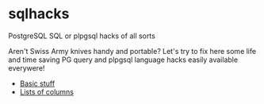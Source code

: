 # sqlhacks
PostgreSQL SQL or plpgsql hacks of all sorts

Aren't Swiss Army knives handy and portable? 
Let's try to fix here some life and time saving PG query and plpgsql language hacks easily available everywere!

- [Basic stuff](https://github.com/rpcavaco/sqlhacks/blob/main/basics.sql)
- [Lists of columns](https://github.com/rpcavaco/sqlhacks/blob/main/column_lists.sql)
